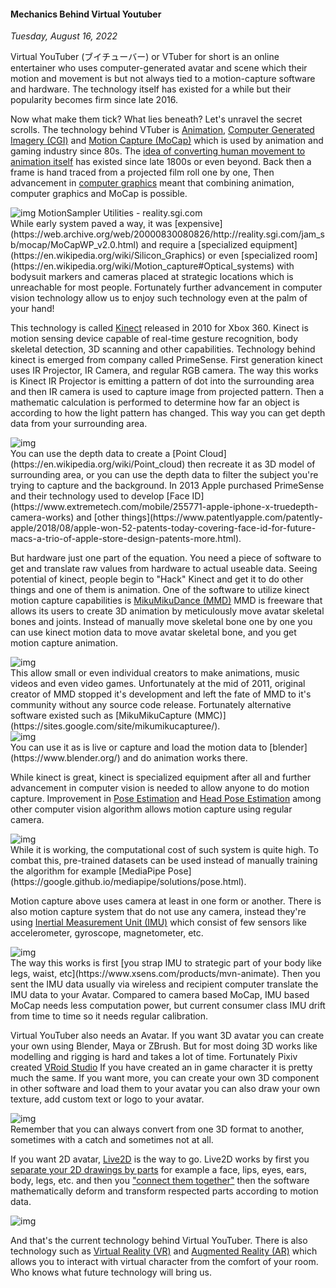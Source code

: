 #### Mechanics Behind Virtual Youtuber
_Tuesday, August 16, 2022_

Virtual YouTuber (ブイチューバー) or VTuber for short is an online 
entertainer who uses computer-generated avatar and scene which their 
motion and movement is but not always tied to a motion-capture software 
and hardware. The technology itself has existed for a while but their 
popularity becomes firm since late 2016.

Now what make them tick? What lies beneath? Let's unravel the secret 
scrolls. The technology behind VTuber is 
[Animation](https://en.wikipedia.org/wiki/Animation), 
[Computer Generated Imagery (CGI)](https://en.wikipedia.org/wiki/Computer-generated_imagery) and 
[Motion Capture (MoCap)](https://en.wikipedia.org/wiki/Motion_capture) 
which is used by animation and gaming industry since 80s. The 
[idea of converting human movement to animation itself](https://en.wikipedia.org/wiki/Rotoscoping) 
has existed since late 1800s or even beyond. Back then a frame is hand 
traced from a projected film roll one by one, Then advancement in 
[computer graphics](https://en.wikipedia.org/wiki/Computer_graphics) 
meant that combining animation, computer graphics and MoCap is possible.

<div class="row">
	<div class="col-sm-2"></div>
	<div class="col-sm-8">
		<div class="thumbnail">
			<img class="img-responsive" src="./posts/2022-08-16-mechanics-behind-virtual-youtuber/07.jpg" alt="img">
			<span>MotionSampler Utilities - reality.sgi.com</span>
		</div>
	</div>
	<div class="col-sm-2"></div>
</div>
While early system paved a way, it was 
[expensive](https://web.archive.org/web/20000830080826/http://reality.sgi.com/jam_sb/mocap/MoCapWP_v2.0.html) 
and require a 
[specialized equipment](https://en.wikipedia.org/wiki/Silicon_Graphics) 
or even [specialized room](https://en.wikipedia.org/wiki/Motion_capture#Optical_systems) 
with bodysuit markers and cameras placed at strategic locations which 
is unreachable for most people. Fortunately further advancement in 
computer vision technology allow us to enjoy such technology even at the 
palm of your hand!

This technology is called [Kinect](https://en.wikipedia.org/wiki/Kinect) 
released in 2010 for Xbox 360. Kinect is motion sensing device capable 
of real-time gesture recognition, body skeletal detection, 3D scanning 
and other capabilities. Technology behind kinect is emerged from company 
called PrimeSense. First generation kinect uses IR Projector, IR Camera, 
and regular RGB camera. The way this works is Kinect IR Projector is 
emitting a pattern of dot into the surrounding area and then IR camera 
is used to capture image from projected pattern. Then a mathematic 
calculation is performed to determine how far an object is according 
to how the light pattern has changed. This way you can get depth data 
from your surrounding area. 
<div class="row">
	<div class="col-sm-2"></div>
	<div class="col-sm-8">
		<div class="thumbnail">
			<img class="img-responsive" src="./posts/2022-08-16-mechanics-behind-virtual-youtuber/01.jpg" alt="img">
		</div>
	</div>
	<div class="col-sm-2"></div>
</div>
You can use the depth data to create a 
[Point Cloud](https://en.wikipedia.org/wiki/Point_cloud) then recreate it 
as 3D model of surrounding area, or you can use the depth data to filter 
the subject you're trying to capture and the background. In 2013 Apple 
purchased PrimeSense and their technology used to develop 
[Face ID](https://www.extremetech.com/mobile/255771-apple-iphone-x-truedepth-camera-works)
and [other things](https://www.patentlyapple.com/patently-apple/2018/08/apple-won-52-patents-today-covering-face-id-for-future-macs-a-trio-of-apple-store-design-patents-more.html).

But hardware just one part of the equation. You need a piece of software 
to get and translate raw values from hardware to actual useable data. Seeing 
potential of kinect, people begin to "Hack" Kinect and get it to do other 
things and one of them is animation. One of the software to utilize kinect 
motion capture capabilities is 
[MikuMikuDance (MMD)](https://en.wikipedia.org/wiki/MikuMikuDance) 
MMD is freeware that allows its users to create 3D animation by meticulously 
move avatar skeletal bones and joints. Instead of manually move skeletal bone 
one by one you can use kinect motion data to move avatar skeletal bone, and you 
get motion capture animation.
<div class="row">
	<div class="col-sm-2"></div>
	<div class="col-sm-8">
		<div class="thumbnail">
			<img class="img-responsive" src="./posts/2022-08-16-mechanics-behind-virtual-youtuber/02.png" alt="img">
		</div>
	</div>
	<div class="col-sm-2"></div>
</div>
This allow small or even individual creators to make animations, music 
videos and even video games. Unfortunately at the mid of 2011, original 
creator of MMD stopped it's development and left the fate of MMD to it's 
community without any source code release. Fortunately alternative 
software existed such as [MikuMikuCapture (MMC)](https://sites.google.com/site/mikumikucapturee/).
<div class="row">
	<div class="col-sm-2"></div>
	<div class="col-sm-8">
		<div class="thumbnail">
			<img class="img-responsive" src="./posts/2022-08-16-mechanics-behind-virtual-youtuber/03.png" alt="img">
		</div>
	</div>
	<div class="col-sm-2"></div>
</div>
You can use it as is live or capture and load the motion data to 
[blender](https://www.blender.org/) and do animation works there.

While kinect is great, kinect is specialized equipment after all and 
further advancement in computer vision is needed to allow anyone to do 
motion capture. Improvement in 
[Pose Estimation](https://learnopencv.com/deep-learning-based-human-pose-estimation-using-opencv-cpp-python/) and 
[Head Pose Estimation](https://learnopencv.com/head-pose-estimation-using-opencv-and-dlib/) 
among other computer vision algorithm allows motion capture using regular 
camera. 
<div class="row">
	<div class="col-sm-3"></div>
	<div class="col-sm-6">
		<div class="thumbnail">
			<img class="img-responsive" src="./posts/2022-08-16-mechanics-behind-virtual-youtuber/00.png" alt="img">
		</div>
	</div>
	<div class="col-sm-3"></div>
</div>
While it is working, the computational cost of such system is quite high. 
To combat this, pre-trained datasets can be used instead of manually training 
the algorithm for example 
[MediaPipe Pose](https://google.github.io/mediapipe/solutions/pose.html).

Motion capture above uses camera at least in one form or another. There is 
also motion capture system that do not use any camera, instead they're using 
[Inertial Measurement Unit (IMU)](https://en.wikipedia.org/wiki/Inertial_measurement_unit) 
which consist of few sensors like accelerometer, gyroscope, magnetometer, etc.
<div class="row">
	<div class="col-sm-3"></div>
	<div class="col-sm-6">
		<div class="thumbnail">
			<img class="img-responsive" src="./posts/2022-08-16-mechanics-behind-virtual-youtuber/06.png" alt="img">
		</div>
	</div>
	<div class="col-sm-3"></div>
</div>
The way this works is first 
[you strap IMU to strategic part of your body like legs, waist, etc](https://www.xsens.com/products/mvn-animate). 
Then you sent the IMU data usually via wireless and recipient computer translate 
the IMU data to your Avatar. Compared to camera based MoCap, IMU based MoCap 
needs less computation power, but current consumer class IMU drift from time to 
time so it needs regular calibration.

Virtual YouTuber also needs an Avatar. If you want 3D avatar you can create your 
own using Blender, Maya or ZBrush. But for most doing 3D works like modelling 
and rigging is hard and takes a lot of time. Fortunately Pixiv created 
[VRoid Studio](https://vroid.com/en/studio) If you have created an in game 
character it is pretty much the same. If you want more, you can create your 
own 3D component in other software and load them to your avatar you can also 
draw your own texture, add custom text or logo to your avatar.
<div class="row">
	<div class="col-sm-2"></div>
	<div class="col-sm-8">
		<div class="thumbnail">
			<img class="img-responsive" src="./posts/2022-08-16-mechanics-behind-virtual-youtuber/04.jpg" alt="img">
		</div>
	</div>
	<div class="col-sm-2"></div>
</div>
Remember that you can always convert from one 3D format to another, sometimes 
with a catch and sometimes not at all.

If you want 2D avatar, [Live2D](https://www.live2d.com/en/) is the way to go. 
Live2D works by first you [separate your 2D drawings by parts](https://docs.live2d.com/cubism-editor-manual/divide-the-material/) 
for example a face, lips, eyes, ears, body, legs, etc. and then you 
["connect them together"](https://docs.live2d.com/cubism-editor-manual/template/#) 
then the software mathematically deform and transform respected parts according 
to motion data.
<div class="row">
	<div class="col-sm-3"></div>
	<div class="col-sm-6">
		<div class="thumbnail">
			<img class="img-responsive" src="./posts/2022-08-16-mechanics-behind-virtual-youtuber/05.png" alt="img">
		</div>
	</div>
	<div class="col-sm-3"></div>
</div>

And that's the current technology behind Virtual YouTuber. There is also 
technology such as [Virtual Reality (VR)](https://en.wikipedia.org/wiki/Virtual_reality) 
and [Augmented Reality (AR)](https://en.wikipedia.org/wiki/Augmented_reality) 
which allows you to interact with virtual character from the comfort of your 
room. Who knows what future technology will bring us.
